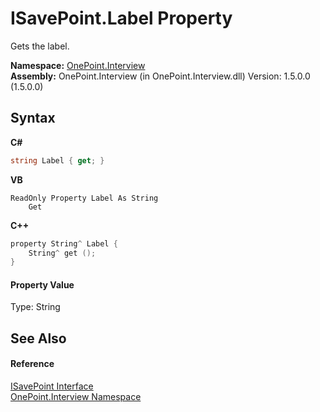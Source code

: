 # ISavePoint.Label Property 
 

Gets the label.

**Namespace:**&nbsp;<a href="N_OnePoint_Interview">OnePoint.Interview</a><br />**Assembly:**&nbsp;OnePoint.Interview (in OnePoint.Interview.dll) Version: 1.5.0.0 (1.5.0.0)

## Syntax

**C#**<br />
``` C#
string Label { get; }
```

**VB**<br />
``` VB
ReadOnly Property Label As String
	Get
```

**C++**<br />
``` C++
property String^ Label {
	String^ get ();
}
```


#### Property Value
Type: String

## See Also


#### Reference
<a href="T_OnePoint_Interview_ISavePoint">ISavePoint Interface</a><br /><a href="N_OnePoint_Interview">OnePoint.Interview Namespace</a><br />